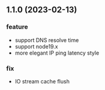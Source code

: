 ## 1.1.0 (2023-02-13)

### feature

- support DNS resolve time
- support node19.x
- more elegant IP ping latency style

### fix

- IO stream cache flush